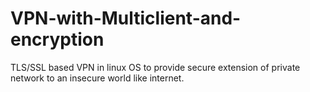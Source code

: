 # VPN-with-Multiclient-and-encryption
TLS/SSL based VPN in linux OS to provide secure extension of private network to an insecure world like internet.
